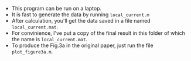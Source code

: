 - This program can be run on a laptop. 
- It is fast to generate the data by running `local_current.m`
- After calculation, you'll get the data saved in a file named `local_current.mat`.
- For convinience, I've put a copy of the final result in this folder of which the name is `local_current.mat`. 
- To produce the Fig.3a in the original paper, just run the file `plot_figure3a.m`.
